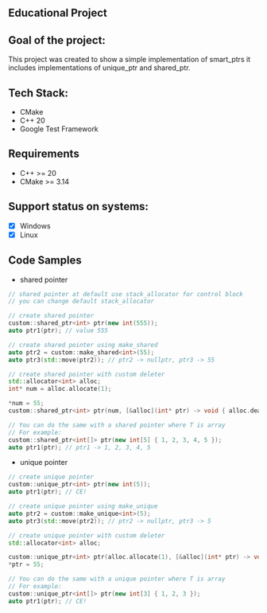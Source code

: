 ## Educational Project 

## Goal of the project:
This project was created to show a simple implementation of smart_ptrs it includes implementations of unique_ptr and shared_ptr.

## Tech Stack:
- CMake
- C++ 20 
- Google Test Framework

## Requirements
- C++ >= 20
- CMake >= 3.14

## Support status on systems:
- [x] Windows 
- [x] Linux

## Code Samples
- shared pointer
```cpp
// shared pointer at default use stack_allocator for control block
// you can change default stack_allocator

// create shared pointer
custom::shared_ptr<int> ptr(new int(555));
auto ptr1(ptr); // value 555

// create shared pointer using make_shared
auto ptr2 = custom::make_shared<int>(55);
auto ptr3(std::move(ptr2)); // ptr2 -> nullptr, ptr3 -> 55

// create shared pointer with custom deleter
std::allocator<int> alloc;
int* num = alloc.allocate(1);

*num = 55;
custom::shared_ptr<int> ptr(num, [&alloc](int* ptr) -> void { alloc.deallocate(ptr, 1); });

// You can do the same with a shared pointer where T is array
// For example:
custom::shared_ptr<int[]> ptr(new int[5] { 1, 2, 3, 4, 5 });
auto ptr1(ptr); // ptr1 -> 1, 2, 3, 4, 5
```

- unique pointer
```cpp
// create unique pointer
custom::unique_ptr<int> ptr(new int(5));
auto ptr1(ptr); // CE!

// create unique pointer using make_unique
auto ptr2 = custom::make_unique<int>(5);
auto ptr3(std::move(ptr2)); // ptr2 -> nullptr, ptr3 -> 5

// create unique pointer with custom deleter
std::allocator<int> alloc;

custom::unique_ptr<int> ptr(alloc.allocate(1), [&alloc](int* ptr) -> void { alloc.deallocate(ptr, 1); });
*ptr = 55;

// You can do the same with a unique pointer where T is array
// For example:
custom::unique_ptr<int[]> ptr(new int[3] { 1, 2, 3 });
auto ptr1(ptr); // CE!
```
